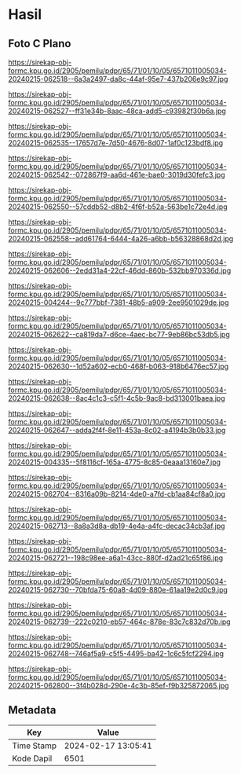 # Hasil

## Foto C Plano

https://sirekap-obj-formc.kpu.go.id/2905/pemilu/pdpr/65/71/01/10/05/6571011005034-20240215-062518--6a3a2497-da8c-44af-95e7-437b206e9c97.jpg

https://sirekap-obj-formc.kpu.go.id/2905/pemilu/pdpr/65/71/01/10/05/6571011005034-20240215-062527--ff31e34b-8aac-48ca-add5-c93982f30b6a.jpg

https://sirekap-obj-formc.kpu.go.id/2905/pemilu/pdpr/65/71/01/10/05/6571011005034-20240215-062535--17657d7e-7d50-4676-8d07-1af0c123bdf8.jpg

https://sirekap-obj-formc.kpu.go.id/2905/pemilu/pdpr/65/71/01/10/05/6571011005034-20240215-062542--072867f9-aa6d-461e-bae0-3019d30fefc3.jpg

https://sirekap-obj-formc.kpu.go.id/2905/pemilu/pdpr/65/71/01/10/05/6571011005034-20240215-062550--57cddb52-d8b2-4f6f-b52a-563be1c72e4d.jpg

https://sirekap-obj-formc.kpu.go.id/2905/pemilu/pdpr/65/71/01/10/05/6571011005034-20240215-062558--add61764-6444-4a26-a6bb-b56328868d2d.jpg

https://sirekap-obj-formc.kpu.go.id/2905/pemilu/pdpr/65/71/01/10/05/6571011005034-20240215-062606--2edd31a4-22cf-46dd-860b-532bb970336d.jpg

https://sirekap-obj-formc.kpu.go.id/2905/pemilu/pdpr/65/71/01/10/05/6571011005034-20240215-004244--9c777bbf-7381-48b5-a909-2ee9501029de.jpg

https://sirekap-obj-formc.kpu.go.id/2905/pemilu/pdpr/65/71/01/10/05/6571011005034-20240215-062622--ca819da7-d6ce-4aec-bc77-9eb86bc53db5.jpg

https://sirekap-obj-formc.kpu.go.id/2905/pemilu/pdpr/65/71/01/10/05/6571011005034-20240215-062630--1d52a602-ecb0-468f-b063-918b6476ec57.jpg

https://sirekap-obj-formc.kpu.go.id/2905/pemilu/pdpr/65/71/01/10/05/6571011005034-20240215-062638--8ac4c1c3-c5f1-4c5b-9ac8-bd313001baea.jpg

https://sirekap-obj-formc.kpu.go.id/2905/pemilu/pdpr/65/71/01/10/05/6571011005034-20240215-062647--adda2f4f-8e11-453a-8c02-a4194b3b0b33.jpg

https://sirekap-obj-formc.kpu.go.id/2905/pemilu/pdpr/65/71/01/10/05/6571011005034-20240215-004335--5f8116cf-165a-4775-8c85-0eaaa13160e7.jpg

https://sirekap-obj-formc.kpu.go.id/2905/pemilu/pdpr/65/71/01/10/05/6571011005034-20240215-062704--8316a09b-8214-4de0-a7fd-cb1aa84cf8a0.jpg

https://sirekap-obj-formc.kpu.go.id/2905/pemilu/pdpr/65/71/01/10/05/6571011005034-20240215-062713--8a8a3d8a-db19-4e4a-a4fc-decac34cb3af.jpg

https://sirekap-obj-formc.kpu.go.id/2905/pemilu/pdpr/65/71/01/10/05/6571011005034-20240215-062721--198c98ee-a6a1-43cc-880f-d2ad21c65f86.jpg

https://sirekap-obj-formc.kpu.go.id/2905/pemilu/pdpr/65/71/01/10/05/6571011005034-20240215-062730--70bfda75-60a8-4d09-880e-61aa19e2d0c9.jpg

https://sirekap-obj-formc.kpu.go.id/2905/pemilu/pdpr/65/71/01/10/05/6571011005034-20240215-062739--222c0210-eb57-464c-878e-83c7c832d70b.jpg

https://sirekap-obj-formc.kpu.go.id/2905/pemilu/pdpr/65/71/01/10/05/6571011005034-20240215-062748--746af5a9-c5f5-4495-ba42-1c6c5fcf2294.jpg

https://sirekap-obj-formc.kpu.go.id/2905/pemilu/pdpr/65/71/01/10/05/6571011005034-20240215-062800--3f4b028d-290e-4c3b-85ef-f9b325872065.jpg


## Metadata

| Key        | Value               |
| ---------- | ------------------- |
| Time Stamp | 2024-02-17 13:05:41 |
| Kode Dapil | 6501                |



